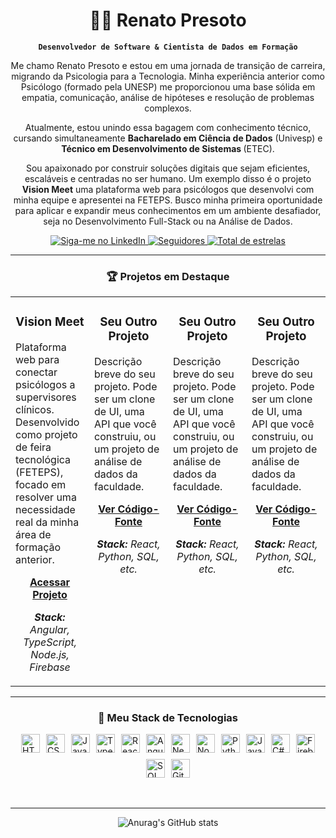 <div align="center">

# 👨‍💻 Renato Presoto

**`Desenvolvedor de Software & Cientista de Dados em Formação`**

<p>
Me chamo Renato Presoto e estou em uma jornada de transição de carreira, migrando da Psicologia para a Tecnologia. Minha experiência anterior como Psicólogo (formado pela UNESP) me proporcionou uma base sólida em empatia, comunicação, análise de hipóteses e resolução de problemas complexos.
</p>

<p>
Atualmente, estou unindo essa bagagem com conhecimento técnico, cursando simultaneamente <b>Bacharelado em Ciência de Dados</b> (Univesp) e <b>Técnico em Desenvolvimento de Sistemas </b> (ETEC).
</p>

<p>
Sou apaixonado por construir soluções digitais que sejam eficientes, escaláveis e centradas no ser humano. Um exemplo disso é o projeto <b>Vision Meet</b> uma plataforma web para psicólogos que desenvolvi com minha equipe e apresentei na FETEPS. Busco minha primeira oportunidade para aplicar e expandir meus conhecimentos em um ambiente desafiador, seja no Desenvolvimento Full-Stack ou na Análise de Dados.
</p>

<p align="center">
    <a href="https://www.linkedin.com/in/renato-presoto">
        <img 
            alt="Siga-me no LinkedIn" 
            title="Siga-me no LinkedIn" 
            src="https://img.shields.io/badge/LinkedIn-0077B5?style=for-the-badge&logo=linkedin&logoColor=white"
        />
    </a>
    <a href="https://github.com/renato-presoto-dev?tab=followers">
        <img 
            alt="Seguidores" 
            title="Me siga no GitHub" 
            src="https://custom-icon-badges.demolab.com/github/followers/renato-presoto-dev?color=236ad3&labelColor=1155ba&style=for-the-badge&logo=github&label=Seguidores&logoColor=white"
        />
    </a>
    <a href="https://github.com/renato-presoto-dev?tab=repositories&sort=stargazers">
        <img 
            alt="Total de estrelas" 
            title="Total de estrelas GitHub" 
            src="https://custom-icon-badges.demolab.com/github/stars/renato-presoto-dev?color=55960c&style=for-the-badge&labelColor=488207&logo=star&label=estrelas"
        />
    </a>
</p>

</div>

---

### <p align="center">🏆 Projetos em Destaque</p>

<table align="center">
  <tr>
    <td width="25%" valign="top">
      <h3 align="center">Vision Meet</h3>
      <p>Plataforma web para conectar psicólogos a supervisores clínicos. Desenvolvido como projeto de feira tecnológica (FETEPS), focado em resolver uma necessidade real da minha área de formação anterior.</p>
      <p align="center">
        <b><a href="URL-DO-REPOSITORIO-VISION-MEET">Acessar Projeto</a></b>
      </p>
      <p align="center">
        <i><strong>Stack:</strong> Angular, TypeScript, Node.js, Firebase</i>
      </p>
    </td>
    <td width="25%" valign="top">
      <h3 align="center">Seu Outro Projeto</h3>
      <p>Descrição breve do seu projeto. Pode ser um clone de UI, uma API que você construiu, ou um projeto de análise de dados da faculdade.</p>
      <p align="center">
        <b><a href="URL-DO-SEU-OUTRO-PROJETO">Ver Código-Fonte</a></b>
      </p>
      <p align="center">
        <i><strong>Stack:</strong> React, Python, SQL, etc.</i>
      </p>
    </td>
     <td width="25%" valign="top">
      <h3 align="center">Seu Outro Projeto</h3>
      <p>Descrição breve do seu projeto. Pode ser um clone de UI, uma API que você construiu, ou um projeto de análise de dados da faculdade.</p>
      <p align="center">
        <b><a href="URL-DO-SEU-OUTRO-PROJETO">Ver Código-Fonte</a></b>
      </p>
      <p align="center">
        <i><strong>Stack:</strong> React, Python, SQL, etc.</i>
      </p>
    </td>
     <td width="25%" valign="top">
      <h3 align="center">Seu Outro Projeto</h3>
      <p>Descrição breve do seu projeto. Pode ser um clone de UI, uma API que você construiu, ou um projeto de análise de dados da faculdade.</p>
      <p align="center">
        <b><a href="URL-DO-SEU-OUTRO-PROJETO">Ver Código-Fonte</a></b>
      </p>
      <p align="center">
        <i><strong>Stack:</strong> React, Python, SQL, etc.</i>
      </p>
    </td>
  </tr>
</table>

---

### <p align="center">🚀 Meu Stack de Tecnologias</p>

<div style="display: flex; flex-direction: row; align-items: center; justify-content: center; flex-wrap: wrap; gap: 10px;">
    <img alt="HTML" title="HTML" width="30px" src="https://cdn.jsdelivr.net/gh/devicons/devicon@latest/icons/html5/html5-original.svg" />
    <img alt="CSS" title="CSS" width="30px" src="https://cdn.jsdelivr.net/gh/devicons/devicon@latest/icons/css3/css3-original.svg" />
    <img alt="JavaScript" title="JavaScript" width="30px" src="https://cdn.jsdelivr.net/gh/devicons/devicon@latest/icons/javascript/javascript-original.svg" />
    <img alt="TypeScript" title="TypeScript" width="30px" src="https://cdn.jsdelivr.net/gh/devicons/devicon@latest/icons/typescript/typescript-original.svg" />
    <img alt="React" title="React" width="30px" src="https://cdn.jsdelivr.net/gh/devicons/devicon@latest/icons/react/react-original.svg" />
    <img alt="Angular" title="Angular" width="30px" src="https://cdn.jsdelivr.net/gh/devicons/devicon@latest/icons/angular/angular-original.svg" />
    <img alt="Next.js" title="Next.js" width="30px" src="https://cdn.jsdelivr.net/gh/devicons/devicon@latest/icons/nextjs/nextjs-original.svg" />
    <img alt="Node.js" title="Node.js" width="30px" src="https://cdn.jsdelivr.net/gh/devicons/devicon@latest/icons/nodejs/nodejs-original.svg" />
    <img alt="Python" title="Python" width="30px" src="https://cdn.jsdelivr.net/gh/devicons/devicon@latest/icons/python/python-original.svg" />
    <img alt="Java" title="Java" width="30px" src="https://cdn.jsdelivr.net/gh/devicons/devicon@latest/icons/java/java-original.svg" />
    <img alt="C#" title="C#" width="30px" src="https://cdn.jsdelivr.net/gh/devicons/devicon@latest/icons/csharp/csharp-original.svg" />
    <img alt="Firebase" title="Firebase" width="30px" src="https://cdn.jsdelivr.net/gh/devicons/devicon@latest/icons/firebase/firebase-original.svg" />
    <img alt="SQL" title="SQL" width="30px" src="https://cdn.jsdelivr.net/gh/devicons/devicon@latest/icons/azuresqldatabase/azuresqldatabase-original.svg" />
    <img alt="Git" title="Git" width="30px" src="https://cdn.jsdelivr.net/gh/devicons/devicon@latest/icons/git/git-original.svg" />
</div>
<br />
<br />

---
<div align="center">

![Anurag's GitHub stats](https://github-readme-stats.vercel.app/api?username=renato-presoto-dev&show_icons=true&theme=transparent)
</div>